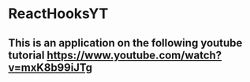 # ReactHooksYT

## This is an application on the following youtube tutorial https://www.youtube.com/watch?v=mxK8b99iJTg
